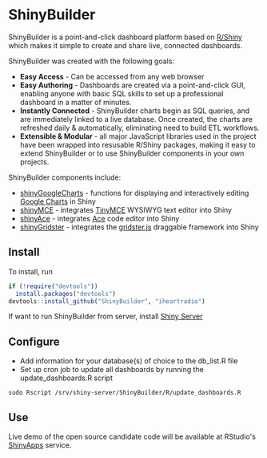 # ShinyBuilder

ShinyBuilder is a point-and-click dashboard platform based on [R/Shiny](http://www.rstudio.com/shiny/) which makes it simple to create and share live, connected dashboards.

ShinyBuilder was created with the following goals:
* __Easy Access__ - Can be accessed from any web browser  
* __Easy Authoring__ - Dashboards are created via a point-and-click GUI, enabling anyone with basic SQL skills to set up a professional dashboard in a matter of minutes.  
* __Instantly Connected__ - ShinyBuilder charts begin as SQL queries, and are immediately linked to a live database.  Once created, the charts are refreshed daily & automatically, eliminating need to build ETL workflows.  
* __Extensible & Modular__ - all major JavaScript libraries used in the project have been wrapped into resusable R/Shiny packages, making it easy to extend ShinyBuilder or to use ShinyBuilder components in your own projects.  

ShinyBuilder components include:
* [shinyGoogleCharts](https://github.com/mul118/shinyGoogleCharts) - functions for displaying and interactively editing [Google Charts](https://developers.google.com/chart/) in Shiny 
* [shinyMCE](https://github.com/mul118/shinyMCE) - integrates [TinyMCE](http://www.tinymce.com/index.php) WYSIWYG text editor into Shiny
* [shinyAce](https://github.com/trestletech/shinyAce) - integrates [Ace](http://ace.c9.io/#nav=about) code editor into Shiny
* [shinyGridster](https://github.com/wch/shiny-gridster) - integrates the [gridster.js](http://gridster.net/) draggable framework into Shiny


## Install 

To install, run

```r
if (!require("devtools"))
  install.packages("devtools")
devtools::install_github("ShinyBuilder", "iheartradio")
```

If want to run ShinyBuilder from server, install [Shiny Server](http://www.rstudio.com/shiny/server/)

## Configure

* Add information for your database(s) of choice to the db_list.R file
* Set up cron job to update all dashboards by running the update_dashboards.R script 

```
sudo Rscript /srv/shiny-server/ShinyBuilder/R/update_dashboards.R 
```

## Use

Live demo of the open source candidate code will be available at RStudio's [ShinyApps](http://www.rstudio.com/shiny/hosted/) service.



    
